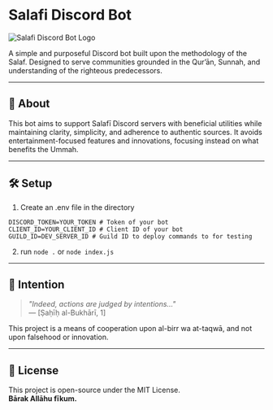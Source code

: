 # Salafi Discord Bot

![Salafi Discord Bot Logo](https://github.com/user-attachments/assets/5c687445-0e78-4442-89f2-8e37e08f556f)

A simple and purposeful Discord bot built upon the methodology of the Salaf. Designed to serve communities grounded in the Qur’ān, Sunnah, and understanding of the righteous predecessors.

---

## 🧾 About

This bot aims to support Salafī Discord servers with beneficial utilities while maintaining clarity, simplicity, and adherence to authentic sources. It avoids entertainment-focused features and innovations, focusing instead on what benefits the Ummah.

---

## 🛠 Setup

1. Create an .env file in the directory

```env
DISCORD_TOKEN=YOUR_TOKEN # Token of your bot
CLIENT_ID=YOUR_CLIENT_ID # Client ID of your bot
GUILD_ID=DEV_SERVER_ID # Guild ID to deploy commands to for testing
```

2. run `node .` or `node index.js`

---

## 🤲 Intention

> *"Indeed, actions are judged by intentions..."*  
> — [Ṣaḥīḥ al-Bukhārī, 1]

This project is a means of cooperation upon al-birr wa at-taqwā, and not upon falsehood or innovation.

---

## 📖 License

This project is open-source under the MIT License.  
**Bārak Allāhu fīkum.**
